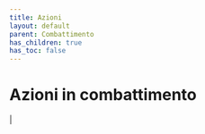 ```yaml
---
title: Azioni
layout: default
parent: Combattimento
has_children: true
has_toc: false
---
```


# **Azioni in combattimento**

|